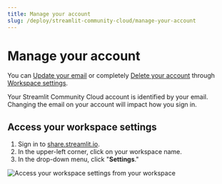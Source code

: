 ```yaml
---
title: Manage your account
slug: /deploy/streamlit-community-cloud/manage-your-account
---
```


# Manage your account

You can [Update your email](/deploy/streamlit-community-cloud/manage-your-account/update-your-email) or completely [Delete your account](/deploy/streamlit-community-cloud/manage-your-account/delete-your-account) through [Workspace settings](/deploy/streamlit-community-cloud/manage-your-account/workspace-settings).

Your Streamlit Community Cloud account is identified by your email. Changing the email on your account will impact how you sign in.

## Access your workspace settings

1. Sign in to <a href="https://share.streamlit.io" target="_blank">share.streamlit.io</a>.
1. In the upper-left corner, click on your workspace name.
1. In the drop-down menu, click "**Settings**."

<div style={{ maxWidth: '75%', marginLeft: '3em' }}>
    <Image src="/images/streamlit-community-cloud/account-settings-header.png" alt="Access your workspace settings from your workspace" />
</div>

